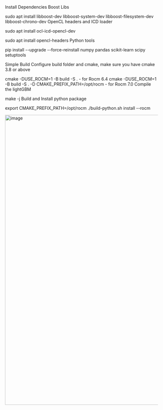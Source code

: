 Install Dependencies
Boost Libs



sudo apt install libboost-dev libboost-system-dev libboost-filesystem-dev libboost-chrono-dev
OpenCL headers and ICD loader



sudo apt install ocl-icd-opencl-dev


sudo apt install opencl-headers
Python tools



pip install --upgrade --force-reinstall numpy pandas scikit-learn scipy setuptools


Simple Build
Configure build folder and cmake, make sure you have cmake 3.8 or above



cmake -DUSE_ROCM=1 -B build -S .     - for Rocm 6.4
cmake -DUSE_ROCM=1 -B build -S . -D CMAKE_PREFIX_PATH=/opt/rocm     - for Rocm 7.0
Compile the lightGBM



make -j
Build and Install python package



export CMAKE_PREFIX_PATH=/opt/rocm
./build-python.sh install --rocm


<img width="1681" height="955" alt="image" src="https://github.com/user-attachments/assets/46f4b9f0-87a4-4f7a-8e16-408ed746520e" />
